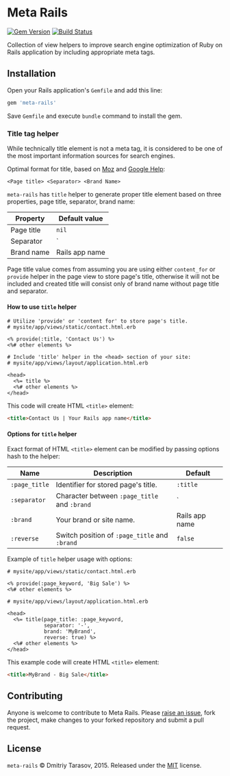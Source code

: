 # Meta Rails

[![Gem Version](https://badge.fury.io/rb/meta-rails.svg)](https://badge.fury.io/rb/meta-rails)
[![Build Status](https://travis-ci.org/rubysamurai/meta-rails.svg)](https://travis-ci.org/rubysamurai/meta-rails)

Collection of view helpers to improve search engine optimization of Ruby on Rails application by including appropriate meta tags.

## Installation

Open your Rails application's `Gemfile` and add this line:

```ruby
gem 'meta-rails'
```

Save `Gemfile` and execute `bundle` command to install the gem.

### Title tag helper

While technically title element is not a meta tag, it is considered to be one of the most important information sources for search engines.

Optimal format for title, based on [Moz](https://moz.com/learn/seo/title-tag) and [Google Help](https://support.google.com/webmasters/answer/35624#3):

`<Page title> <Separator> <Brand Name>`

`meta-rails` has `title` helper to generate proper title element based on three properties, page title, separator, brand name: 

Property   | Default value 
-----------|---------------
Page title | `nil`         
Separator  | `|`           
Brand name | Rails app name

Page title value comes from assuming you are using either `content_for` or `provide` helper in the page view to store page's title, otherwise it will not be included and created title will consist only of brand name without page title and separator.

#### How to use `title` helper

```erb
# Utilize 'provide' or 'content for' to store page's title.
# mysite/app/views/static/contact.html.erb

<% provide(:title, 'Contact Us') %>
<%# other elements %>

# Include 'title' helper in the <head> section of your site:
# mysite/app/views/layout/application.html.erb

<head>
  <%= title %>
  <%# other elements %>
</head>
```

This code will create HTML `<title>` element:

```html
<title>Contact Us | Your Rails app name</title>
```

#### Options for `title` helper

Exact format of HTML `<title>` element can be modified by passing options hash to the helper:

Name         | Description                                   | Default
-------------|-----------------------------------------------|-----------
`:page_title`| Identifier for stored page's title.           | `:title`
`:separator` | Character between `:page_title` and `:brand`  | `|`
`:brand`     | Your brand or site name.                      | Rails app name
`:reverse`   | Switch position of `:page_title` and `:brand` | `false`

Example of `title` helper usage with options:

```erb
# mysite/app/views/static/contact.html.erb

<% provide(:page_keyword, 'Big Sale') %>
<%# other elements %>

# mysite/app/views/layout/application.html.erb

<head>
  <%= title(page_title: :page_keyword,
            separator: '-',
            brand: 'MyBrand',
            reverse: true) %>
  <%# other elements %>
</head>
```

This example code will create HTML `<title>` element:

```html
<title>MyBrand - Big Sale</title>
```

## Contributing

Anyone is welcome to contribute to Meta Rails. Please [raise an issue](https://github.com/rubysamurai/meta-rails/issues), fork the project, make changes to your forked repository and submit a pull request.

## License

`meta-rails` © Dmitriy Tarasov, 2015. Released under the [MIT](https://github.com/rubysamurai/meta-rails/blob/master/LICENSE.txt) license.
